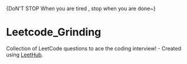 {DoN'T STOP When you are tired , stop when you are done~}

# Leetcode_Grinding
Collection of LeetCode questions to ace the coding interview! - Created using [LeetHub](https://github.com/QasimWani/LeetHub).

